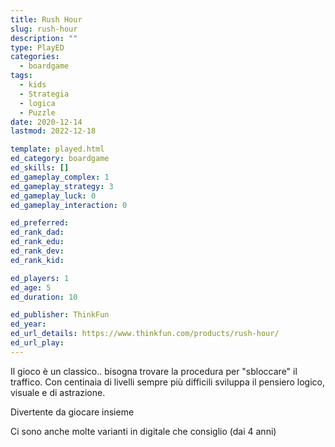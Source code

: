 ```yaml
---
title: Rush Hour
slug: rush-hour
description: ""
type: PlayED
categories:
  - boardgame
tags:
  - kids
  - Strategia
  - logica
  - Puzzle
date: 2020-12-14
lastmod: 2022-12-18

template: played.html
ed_category: boardgame
ed_skills: []
ed_gameplay_complex: 1
ed_gameplay_strategy: 3
ed_gameplay_luck: 0
ed_gameplay_interaction: 0

ed_preferred: 
ed_rank_dad: 
ed_rank_edu: 
ed_rank_dev: 
ed_rank_kid: 

ed_players: 1
ed_age: 5
ed_duration: 10

ed_publisher: ThinkFun
ed_year: 
ed_url_details: https://www.thinkfun.com/products/rush-hour/
ed_url_play: 
---
```


Il gioco è un classico.. bisogna trovare la procedura per "sbloccare" il traffico.
Con centinaia di livelli sempre più difficili sviluppa il pensiero logico, visuale e di astrazione.

Divertente da giocare insieme

Ci sono anche molte varianti in digitale che consiglio (dai 4 anni)
